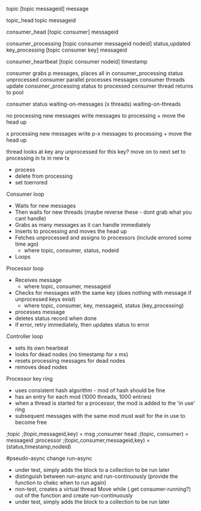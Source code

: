 topic 
[topic messageid] message

topic_head
topic messageid

consumer_head
[topic consumer] messageid

consumer_processing
[topic consumer messageid nodeid] status,updated 
key_processing
[topic consumer key] messageid 

consumer_heartbeat
[topic consumer nodeid] timestamp 


consumer grabs p messages, places all in consumer_processing status unprocessed
consumer parallel processes messages
consumer threads update consumer_processing status to processed
consumer thread returns to pool

consumer status
waiting-on-messages (x threads)
waiting-on-threads


no processing
new messages
write messages to processing + move the head up

x processing
new messages
write p-x messages to processing + move the head up

thread looks at key
any unprocessed for this key? move on to next
set to processing in tx
in new tx
- process
- delete from processing
- set toerrored

Consumer loop
- Waits for new messages
- Then waits for new threads (maybe reverse these - dont grab what you cant handle)
- Grabs as many messages as it can handle immediately
- Inserts to processing and moves the head up
- Fetches unprocessed and assigns to processors (include errored some time ago)
  - where topic, consumer, status, nodeid
- Loops

Processor loop
- Receives message
  - where topic, consumer, messageid
- Checks for messages with the same key (does nothing with message if unprocessed keys exist)
  - where topic, consumer, key, messageid, status (key_processing)
- processes message
- deletes status record when done
- if error, retry immediately, then updates status to error

Controller loop
- sets its own hearbeat
- looks for dead nodes (no timestamp for x ms)
- resets processing messages for dead nodes
- removes dead nodes


Processor key ring
- uses consistent hash algorithm - mod of hash should be fine
- has an entry for each mod (1000 threads, 1000 entries)
- when a thread is started for a processor, the mod is added to the 'in use' ring
- subsequent messages with the same mod must wait for the in use to become free


;topic
;(topic,messageid,key) = msg
;consumer head
;(topic, consumer) = messageid
;processor
;(topic,consumer,messageid,key) = (status,timestamp,nodeid)


#pseudo-async
change run-async
- under test, simply adds the block to a collection to be run later
- distinguish between run-async and run-continuously (provide the function to chekc when to run again)
- non-test, creates a virtual thread
Move while (.get consumer-running?) out of the function and create run-continuously
- under test, simply adds the block to a collection to be run later


